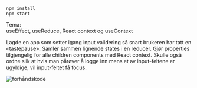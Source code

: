 ```
npm install
npm start
```
Tema:\
useEffect, useReduce, React context og useContext

Lagde en app som setter igang input validering så snart brukeren har tatt en «tastepause». Samler sammen lignende states i en reducer. Gjør properties tilgjengelig for alle children components med React context. Skulle også ordne slik at hvis man pårøver å logge inn mens et av input-feltene er ugyldige, vil input-feltet få focus.

![forhåndskode](public/app-2021-04-21-forhandskode.png)
